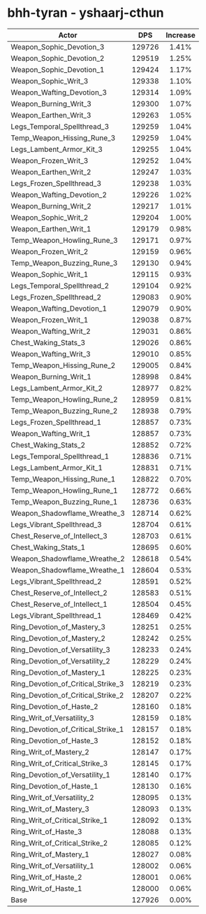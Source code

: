 # bhh-tyran - yshaarj-cthun
| Actor | DPS | Increase |
|---|:---:|:---:|
|Weapon_Sophic_Devotion_3|129726|1.41%|
|Weapon_Sophic_Devotion_2|129519|1.25%|
|Weapon_Sophic_Devotion_1|129424|1.17%|
|Weapon_Sophic_Writ_3|129338|1.10%|
|Weapon_Wafting_Devotion_3|129314|1.09%|
|Weapon_Burning_Writ_3|129300|1.07%|
|Weapon_Earthen_Writ_3|129263|1.05%|
|Legs_Temporal_Spellthread_3|129259|1.04%|
|Temp_Weapon_Hissing_Rune_3|129259|1.04%|
|Legs_Lambent_Armor_Kit_3|129255|1.04%|
|Weapon_Frozen_Writ_3|129252|1.04%|
|Weapon_Earthen_Writ_2|129247|1.03%|
|Legs_Frozen_Spellthread_3|129238|1.03%|
|Weapon_Wafting_Devotion_2|129226|1.02%|
|Weapon_Burning_Writ_2|129217|1.01%|
|Weapon_Sophic_Writ_2|129204|1.00%|
|Weapon_Earthen_Writ_1|129179|0.98%|
|Temp_Weapon_Howling_Rune_3|129171|0.97%|
|Weapon_Frozen_Writ_2|129159|0.96%|
|Temp_Weapon_Buzzing_Rune_3|129130|0.94%|
|Weapon_Sophic_Writ_1|129115|0.93%|
|Legs_Temporal_Spellthread_2|129104|0.92%|
|Legs_Frozen_Spellthread_2|129083|0.90%|
|Weapon_Wafting_Devotion_1|129079|0.90%|
|Weapon_Frozen_Writ_1|129038|0.87%|
|Weapon_Wafting_Writ_2|129031|0.86%|
|Chest_Waking_Stats_3|129026|0.86%|
|Weapon_Wafting_Writ_3|129010|0.85%|
|Temp_Weapon_Hissing_Rune_2|129005|0.84%|
|Weapon_Burning_Writ_1|128998|0.84%|
|Legs_Lambent_Armor_Kit_2|128977|0.82%|
|Temp_Weapon_Howling_Rune_2|128959|0.81%|
|Temp_Weapon_Buzzing_Rune_2|128938|0.79%|
|Legs_Frozen_Spellthread_1|128857|0.73%|
|Weapon_Wafting_Writ_1|128857|0.73%|
|Chest_Waking_Stats_2|128852|0.72%|
|Legs_Temporal_Spellthread_1|128836|0.71%|
|Legs_Lambent_Armor_Kit_1|128831|0.71%|
|Temp_Weapon_Hissing_Rune_1|128822|0.70%|
|Temp_Weapon_Howling_Rune_1|128772|0.66%|
|Temp_Weapon_Buzzing_Rune_1|128736|0.63%|
|Weapon_Shadowflame_Wreathe_3|128714|0.62%|
|Legs_Vibrant_Spellthread_3|128704|0.61%|
|Chest_Reserve_of_Intellect_3|128703|0.61%|
|Chest_Waking_Stats_1|128695|0.60%|
|Weapon_Shadowflame_Wreathe_2|128618|0.54%|
|Weapon_Shadowflame_Wreathe_1|128604|0.53%|
|Legs_Vibrant_Spellthread_2|128591|0.52%|
|Chest_Reserve_of_Intellect_2|128583|0.51%|
|Chest_Reserve_of_Intellect_1|128504|0.45%|
|Legs_Vibrant_Spellthread_1|128469|0.42%|
|Ring_Devotion_of_Mastery_3|128251|0.25%|
|Ring_Devotion_of_Mastery_2|128242|0.25%|
|Ring_Devotion_of_Versatility_3|128233|0.24%|
|Ring_Devotion_of_Versatility_2|128229|0.24%|
|Ring_Devotion_of_Mastery_1|128225|0.23%|
|Ring_Devotion_of_Critical_Strike_3|128219|0.23%|
|Ring_Devotion_of_Critical_Strike_2|128207|0.22%|
|Ring_Devotion_of_Haste_2|128160|0.18%|
|Ring_Writ_of_Versatility_3|128159|0.18%|
|Ring_Devotion_of_Critical_Strike_1|128157|0.18%|
|Ring_Devotion_of_Haste_3|128152|0.18%|
|Ring_Writ_of_Mastery_2|128147|0.17%|
|Ring_Writ_of_Critical_Strike_3|128145|0.17%|
|Ring_Devotion_of_Versatility_1|128140|0.17%|
|Ring_Devotion_of_Haste_1|128130|0.16%|
|Ring_Writ_of_Versatility_2|128095|0.13%|
|Ring_Writ_of_Mastery_3|128093|0.13%|
|Ring_Writ_of_Critical_Strike_1|128092|0.13%|
|Ring_Writ_of_Haste_3|128088|0.13%|
|Ring_Writ_of_Critical_Strike_2|128085|0.12%|
|Ring_Writ_of_Mastery_1|128027|0.08%|
|Ring_Writ_of_Versatility_1|128002|0.06%|
|Ring_Writ_of_Haste_2|128001|0.06%|
|Ring_Writ_of_Haste_1|128000|0.06%|
|Base|127926|0.00%|
